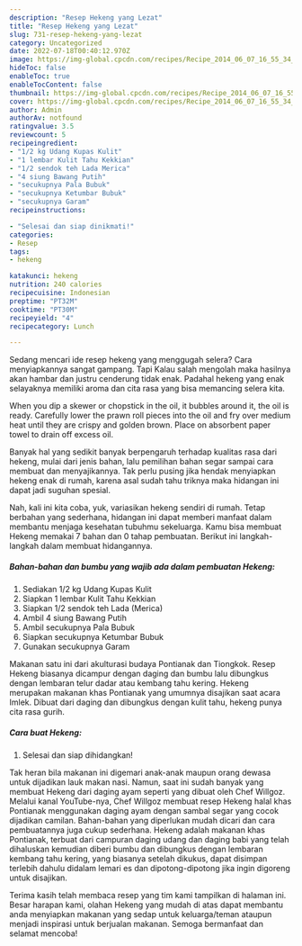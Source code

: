 ```yaml
---
description: "Resep Hekeng yang Lezat"
title: "Resep Hekeng yang Lezat"
slug: 731-resep-hekeng-yang-lezat
category: Uncategorized
date: 2022-07-18T00:40:12.970Z
image: https://img-global.cpcdn.com/recipes/Recipe_2014_06_07_16_55_34_146_5924e6_original_20140406_044207/680x482cq70/hekeng-foto-resep-utama.jpg
hideToc: false
enableToc: true
enableTocContent: false
thumbnail: https://img-global.cpcdn.com/recipes/Recipe_2014_06_07_16_55_34_146_5924e6_original_20140406_044207/680x482cq70/hekeng-foto-resep-utama.jpg
cover: https://img-global.cpcdn.com/recipes/Recipe_2014_06_07_16_55_34_146_5924e6_original_20140406_044207/680x482cq70/hekeng-foto-resep-utama.jpg
author: Admin
authorAv: notfound
ratingvalue: 3.5
reviewcount: 5
recipeingredient:
- "1/2 kg Udang Kupas Kulit"
- "1 lembar Kulit Tahu Kekkian"
- "1/2 sendok teh Lada Merica"
- "4 siung Bawang Putih"
- "secukupnya Pala Bubuk"
- "secukupnya Ketumbar Bubuk"
- "secukupnya Garam"
recipeinstructions:

- "Selesai dan siap dinikmati!"
categories:
- Resep
tags:
- hekeng

katakunci: hekeng 
nutrition: 240 calories
recipecuisine: Indonesian
preptime: "PT32M"
cooktime: "PT30M"
recipeyield: "4"
recipecategory: Lunch

---
```



Sedang mencari ide resep hekeng yang menggugah selera? Cara menyiapkannya sangat gampang. Tapi Kalau salah mengolah maka hasilnya akan hambar dan justru cenderung tidak enak. Padahal hekeng yang enak selayaknya memiliki aroma dan cita rasa yang bisa memancing selera kita.


When you dip a skewer or chopstick in the oil, it bubbles around it, the oil is ready. Carefully lower the prawn roll pieces into the oil and fry over medium heat until they are crispy and golden brown. Place on absorbent paper towel to drain off excess oil.

Banyak hal yang sedikit banyak berpengaruh terhadap kualitas rasa dari hekeng, mulai dari jenis bahan, lalu pemilihan bahan segar sampai cara membuat dan menyajikannya. Tak perlu pusing jika hendak menyiapkan hekeng enak di rumah, karena asal sudah tahu triknya maka hidangan ini dapat jadi suguhan spesial.


Nah, kali ini kita coba, yuk, variasikan hekeng sendiri di rumah. Tetap berbahan yang sederhana, hidangan ini dapat memberi manfaat dalam membantu menjaga kesehatan tubuhmu sekeluarga. Kamu bisa membuat Hekeng memakai 7 bahan dan 0 tahap pembuatan. Berikut ini langkah-langkah dalam membuat hidangannya.

<!--inarticleads1-->

##### Bahan-bahan dan bumbu yang wajib ada dalam pembuatan Hekeng:

1. Sediakan 1/2 kg Udang Kupas Kulit
1. Siapkan 1 lembar Kulit Tahu Kekkian
1. Siapkan 1/2 sendok teh Lada (Merica)
1. Ambil 4 siung Bawang Putih
1. Ambil secukupnya Pala Bubuk
1. Siapkan secukupnya Ketumbar Bubuk
1. Gunakan secukupnya Garam


Makanan satu ini dari akulturasi budaya Pontianak dan Tiongkok. Resep Hekeng biasanya dicampur dengan daging dan bumbu lalu dibungkus dengan lembaran telur dadar atau kembang tahu kering. Hekeng merupakan makanan khas Pontianak yang umumnya disajikan saat acara Imlek. Dibuat dari daging dan dibungkus dengan kulit tahu, hekeng punya cita rasa gurih. 

<!--inarticleads2-->

##### Cara buat Hekeng:


1. Selesai dan siap dihidangkan!

Tak heran bila makanan ini digemari anak-anak maupun orang dewasa untuk dijadikan lauk makan nasi. Namun, saat ini sudah banyak yang membuat Hekeng dari daging ayam seperti yang dibuat oleh Chef Willgoz. Melalui kanal YouTube-nya, Chef Willgoz membuat resep Hekeng halal khas Pontianak menggunakan daging ayam dengan sambal segar yang cocok dijadikan camilan. Bahan-bahan yang diperlukan mudah dicari dan cara pembuatannya juga cukup sederhana. Hekeng adalah makanan khas Pontianak, terbuat dari campuran daging udang dan daging babi yang telah dihaluskan kemudian diberi bumbu dan dibungkus dengan lembaran kembang tahu kering, yang biasanya setelah dikukus, dapat disimpan terlebih dahulu didalam lemari es dan dipotong-dipotong jika ingin digoreng untuk disajikan. 

Terima kasih telah membaca resep yang tim kami tampilkan di halaman ini. Besar harapan kami, olahan Hekeng yang mudah di atas dapat membantu anda menyiapkan makanan yang sedap untuk keluarga/teman ataupun menjadi inspirasi untuk berjualan makanan. Semoga bermanfaat dan selamat mencoba!
